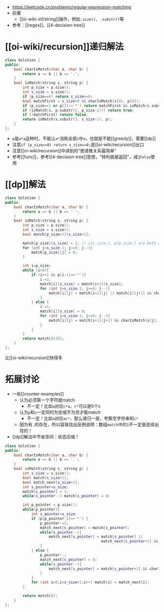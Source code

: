 - https://leetcode.cn/problems/regular-expression-matching
- 前置
  - [[oi-wiki-stl/string]]操作，例如`.size(), .substr()`等
- 参考：[[regex]]，[[4-decision-tree]]
# [[oi-wiki/recursion]]递归解法
```cpp
class Solution {
public:
    bool charIsMatch(char a, char b) {
        return a == b || b == '.';
    }
    bool isMatch(string s, string p) {
        int p_size = p.size();
        int s_size = s.size();
        if (p_size==0) return s_size==0;
        bool matchFirst = s_size>0 && charIsMatch(s[0], p[0]);
        if (p_size==1 or p[1]!='*') return matchFirst && isMatch(s.substr(1, s_size-1), p.substr(1, p_size-1));
        if (isMatch(s, p.substr(2, p_size-2))) return true;
        if (!matchFirst) return false;
        return isMatch(s.substr(1, s_size-1), p);
    }
};
```
- `p`是`a*a`这种时，不能让`a*`消耗全部`s`中`a`，也就是不能[[greedy]]，需要[[dp]]
- 注意`if (p_size==0) return s_size==0;`是[[oi-wiki/recursion]]出口
- 注意[[oi-wiki/recursion]]中讲到的“使递推关系最简单”
- 参考[[func]]，参考[[4-decision-tree]]思想，“特判直接返回”，减少`else`使用
# [[dp]]解法
```cpp
class Solution {
public:
    bool charIsMatch(char a, char b) {
        return a == b || b == '.';
    }
    bool isMatch(string s, string p) {
        int p_size = p.size();
        int s_size = s.size();
        bool match[p_size+1][s_size+1];

        match[p_size][s_size] = 1; // s[s_size:], p[p_size:] are both empty strings
        for (int j=s_size-1; j>=0; j--){
            match[p_size][j] = 0;
        }

        int i=p_size;
        while (i>0){
            if (i>=1 && p[i-1]=='*'){
                i-=2;
                match[i][s_size] = match[i+2][s_size];
                for (int j=s_size-1; j>=0; j--){
                    match[i][j] = match[i+2][j] || match[i][j+1] && charIsMatch(s[j], p[i]);
                }
            } else {
                i-=1;
                match[i][s_size] = 0;
                for (int j=s_size-1; j>=0; j--){
                    match[i][j] = match[i+1][j+1] && charIsMatch(s[j], p[i]);
                }
            }
        }
        return match[0][0];
    }
};
```
比[[oi-wiki/recursion]]快得多
# 拓展讨论
- 一些[[counter-examples]]
  - 认为必须第一个字符就match
      - 不一定！比如`a`对应`c*a`，`c*`可以是0个c
  - 认为`p`和`s`一定同时为空或不为空才能match
      - 不一定！比如`a`对应`ac*`，那么递归一层，考察空字符串和`c*`
  - 因为有`.`的存在，所以容易找出反例说明：数组`match`中的`1`不一定是连续出现的！
- [[dp]]解法中节省空间：状态压缩！
```cpp
class Solution {
public:
    bool charIsMatch(char a, char b) {
        return a == b || b == '.';
    }
    bool isMatch(string s, string p) {
        int s_size = s.size();
        bool match[s_size+1];
        bool match_next[s_size+1];
        int s_pointer=s_size;
        match[s_pointer] = 1;
        while(s_pointer--) match[s_pointer] = 0;

        int p_pointer = p.size();
        while(p_pointer){
            int s_pointer=s_size;
            if (p[p_pointer-1]=='*') {
                p_pointer-=2;
                match_next[s_pointer] = match[s_pointer];
                while(s_pointer--){
                    match_next[s_pointer] = match[s_pointer] || 
                                            match_next[s_pointer+1] && charIsMatch(s[s_pointer], p[p_pointer]);
                }
            } else {
                p_pointer--;
                match_next[s_pointer] = 0;
                while(s_pointer--){
                    match_next[s_pointer] = match[s_pointer+1] && charIsMatch(s[s_pointer], p[p_pointer]);
                }
            }
            for (int i=0;i<s_size+1;i++) match[i] = match_next[i];
        }

        return match[0];
    }
};
```